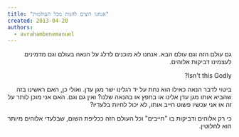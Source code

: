 ```yaml
---
title: "אנחנו רוצים להנות מכל העולמות"
created: 2013-04-20
authors: 
  - avrahambenemanuel
---
```

<div dir="rtl">
גם עולם הזה וגם עולם הבא. אנחנו לא מוכנים לדלג על הנאה בעולם וגם מדמינים לעצמינו דביקות אלוהים.

Isn't this Godly?

ביטוי לדבר הנאה כאילו הוא נחת על יד רגלינו ישר מגן עדן. ואולי כן, האם ראשינו בזה שהביא אותו מגן עדן אלינו או בחפץ או בהנאה שלנו? ואין גם וגם. האם אני מוכן לותר על זה או אני עכשיו פשוט חייב אותו, לא יכול לחיות בלעדיו?

כי רק אלוהים ודביקות בו "חייבים" וכל העולם הזה ככליפת השום, שבלעדי אלוהים מיותר הוא לחלוטין.
</div>